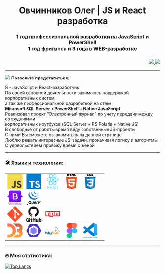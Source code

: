 
<h1 align="center">
  Овчинников Олег | JS и React разработка
</h1>

<h3 align="center">
  <p>1 год профессиональной разработки на JavaScript и PowerShell<br>
  1 год фриланса и 3 года в WEB-разработке</p>
</h3>

<h3 align="right">
  <a href="https://nn.hh.ru/resume/fd4ab6cfff06090a860039ed1f4d5a324c7945">
    <img src="https://img.shields.io/badge/HeadHunter-red?logo=headhunter&logoColor=white&style=flat"></img>
  </a>
  <a href="https://www.linkedin.com/in/oleg-ovchinnikov-2bab08202/">
    <img src="https://img.shields.io/badge/LinkedIn-blue?logo=linkedin&logoColor=white&style=flat"></img>
  </a>
</h3>

---

<span>
  <img src="https://github.com/blackcater/blackcater/raw/main/images/Hi.gif" height="32"/>
</span>
<span>
  <b>Позвольте представиться:</b>
</span>
<p> </p>
<p>
Я - JavaScript и React-разработчик<br>
По своей основной деятельности занимаюсь поддержкой корпоративных систем,<br>
а так же профессиональной разработкой на стеке<br>
<b>Misrosoft SQL Server + PowerShell + Native JavaScript</b>.<br>
Реализовал проект "Электронный журнал" по учету передачи между сотрудниками<br>
корпоративных ноутбуков (SQL Server + PS Polaris + Native JS)<br>
В свободное от работы время веду собственные JS-проекты<br>
С ними Вы сможете ознакомиться на данной странице<br>
Люблю решать интересные JS-задачи, прокачивая логику и алгоритмы<br>
С удовольствием провожу время с женой</p>





---

### :hammer_and_wrench: Языки и технологии:

<!--
<div>
  <img src="https://github.com/devicons/devicon/blob/master/icons/javascript/javascript-original.svg" title="javascript" alt="javascript" width="50" height="50"/>
  &nbsp;
  <img src="https://github.com/devicons/devicon/blob/master/icons/typescript/typescript-original.svg" title="typescript" alt="typescript" width="50" height="50"/>
  &nbsp;
  <img src="https://github.com/devicons/devicon/blob/master/icons/react/react-original-wordmark.svg" title="React" alt="React" width="50" height="50"/>
  &nbsp;
  <img src="https://github.com/devicons/devicon/blob/master/icons/html5/html5-original-wordmark.svg" title="html5" alt="html5" width="50" height="50"/>
  &nbsp;
  <img src="https://github.com/devicons/devicon/blob/master/icons/css3/css3-original-wordmark.svg" title="css3" alt="css3" width="50" height="50"/>
</div>
<div>
  <img src="https://github.com/devicons/devicon/blob/master/icons/bootstrap/bootstrap-original-wordmark.svg" title="bootstrap" alt="bootstrap" width="50" height="50"/>
  &nbsp;
  <img src="https://github.com/devicons/devicon/blob/master/icons/jquery/jquery-original-wordmark.svg" title="jquery" alt="jquery" width="50" height="50"/>
</div>
<div>
  <img src="https://github.com/devicons/devicon/blob/master/icons/git/git-original.svg" title="git" alt="git" width="50" height="50"/>
  &nbsp;
  <img src="https://github.com/devicons/devicon/blob/master/icons/github/github-original-wordmark.svg" title="github" alt="github" width="50" height="50"/>
  &nbsp;
  <img src="https://github.com/devicons/devicon/blob/master/icons/npm/npm-original-wordmark.svg" title="npm" alt="npm" width="50" height="50"/>
</div>  
<div>
  <img src="https://github.com/devicons/devicon/blob/master/icons/d3js/d3js-original.svg" title="d3js" alt="d3js" width="50" height="50"/>
  &nbsp;
  <img src="https://github.com/devicons/devicon/blob/master/icons/eslint/eslint-original.svg" title="eslint" alt="eslint" width="50" height="50"/>
  &nbsp;
  <img src="https://github.com/devicons/devicon/blob/master/icons/mysql/mysql-original-wordmark.svg" title="mysql" alt="mysql" width="50" height="50"/>
  &nbsp;
  <img src="https://github.com/devicons/devicon/blob/master/icons/figma/figma-original.svg" title="figma" alt="figma" width="50" height="50"/>
  &nbsp;
  <img src="https://github.com/devicons/devicon/blob/master/icons/vscode/vscode-original-wordmark.svg" title="vscode" alt="vscode" width="50" height="50"/>
</div>

[![Top Langs](https://github-readme-stats.vercel.app/api/top-langs/?username=Jade-Dragon88&layout=compact&theme=vision-friendly-dark)](https://github.com/anuraghazra/github-readme-stats)
-->

<table border="0">
  <tbody>
    <tr>
      <td bordercolor="white">
        <div>
          <img src="https://github.com/devicons/devicon/blob/master/icons/javascript/javascript-original.svg" title="javascript" alt="javascript" width="50" height="50"/>
          &nbsp;
          <img src="https://github.com/devicons/devicon/blob/master/icons/typescript/typescript-original.svg" title="typescript" alt="typescript" width="50" height="50"/>
          &nbsp;
          <img src="https://github.com/devicons/devicon/blob/master/icons/react/react-original-wordmark.svg" title="React" alt="React" width="50" height="50"/>
          &nbsp;
          <img src="https://github.com/devicons/devicon/blob/master/icons/html5/html5-original-wordmark.svg" title="html5" alt="html5" width="50" height="50"/>
          &nbsp;
          <img src="https://github.com/devicons/devicon/blob/master/icons/css3/css3-original-wordmark.svg" title="css3" alt="css3" width="50" height="50"/>
        </div>
        <div>
          <img src="https://github.com/devicons/devicon/blob/master/icons/bootstrap/bootstrap-original-wordmark.svg" title="bootstrap" alt="bootstrap" width="50" height="50"/>
          &nbsp;
          <img src="https://github.com/devicons/devicon/blob/master/icons/jquery/jquery-original-wordmark.svg" title="jquery" alt="jquery" width="50" height="50"/>
        </div>
        <div>
          <img src="https://github.com/devicons/devicon/blob/master/icons/git/git-original.svg" title="git" alt="git" width="50" height="50"/>
          &nbsp;
          <img src="https://github.com/devicons/devicon/blob/master/icons/github/github-original-wordmark.svg" title="github" alt="github" width="50" height="50"/>
          &nbsp;
          <img src="https://github.com/devicons/devicon/blob/master/icons/npm/npm-original-wordmark.svg" title="npm" alt="npm" width="50" height="50"/>
        </div>  
        <div>
          <img src="https://github.com/devicons/devicon/blob/master/icons/d3js/d3js-original.svg" title="d3js" alt="d3js" width="50" height="50"/>
          &nbsp;
          <img src="https://github.com/devicons/devicon/blob/master/icons/eslint/eslint-original.svg" title="eslint" alt="eslint" width="50" height="50"/>
          &nbsp;
          <img src="https://github.com/devicons/devicon/blob/master/icons/mysql/mysql-original-wordmark.svg" title="mysql" alt="mysql" width="50" height="50"/>
          &nbsp;
          <img src="https://github.com/devicons/devicon/blob/master/icons/figma/figma-original.svg" title="figma" alt="figma" width="50" height="50"/>
          &nbsp;
          <img src="https://github.com/devicons/devicon/blob/master/icons/vscode/vscode-original-wordmark.svg" title="vscode" alt="vscode" width="50" height="50"/>
        </div>
      </td>
      <td>
        <div>
        </div>
      </td>
    </tr>
  </tbody>
</table>





---

### :fire: Моя статистика:
[![Top Langs](https://github-readme-stats.vercel.app/api/top-langs/?username=Jade-Dragon88&show_icons=true&theme=vision-friendly-dark)](https://github.com/anuraghazra/github-readme-stats)





<!--
<a target="_blank" 
   rel="noopener noreferrer nofollow" 
   href="https://camo.githubusercontent.com/8ac5da1beb75cae2a0bbb309645be15ea09940a03b250351e0d934a426b1dad7/68747470733a2f2f6769746875622d726561646d652d73746174732d7369676d612d666976652e76657263656c2e6170702f6170692f746f702d6c616e67732f3f757365726e616d653d46696c696d6f6e6f76416c65786579266c61796f75743d636f6d70616374267468656d653d766973696f6e2d667269656e646c792d6461726b">


  <img height="195px" 
     align="right" 
     alt="webDev's Github Languages" 
     src="https://camo.githubusercontent.com/8ac5da1beb75cae2a0bbb309645be15ea09940a03b250351e0d934a426b1dad7/68747470733a2f2f6769746875622d726561646d652d73746174732d7369676d612d666976652e76657263656c2e6170702f6170692f746f702d6c616e67732f3f757365726e616d653d46696c696d6f6e6f76416c65786579266c61796f75743d636f6d70616374267468656d653d766973696f6e2d667269656e646c792d6461726b" 
     data-canonical-src="https://github-readme-stats-sigma-five.vercel.app/api/top-langs/?username=Jade-Dragon88&amp;layout=compact&amp;theme=vision-friendly-dark" 
     style="max-width: 100%;">

</a>
-->